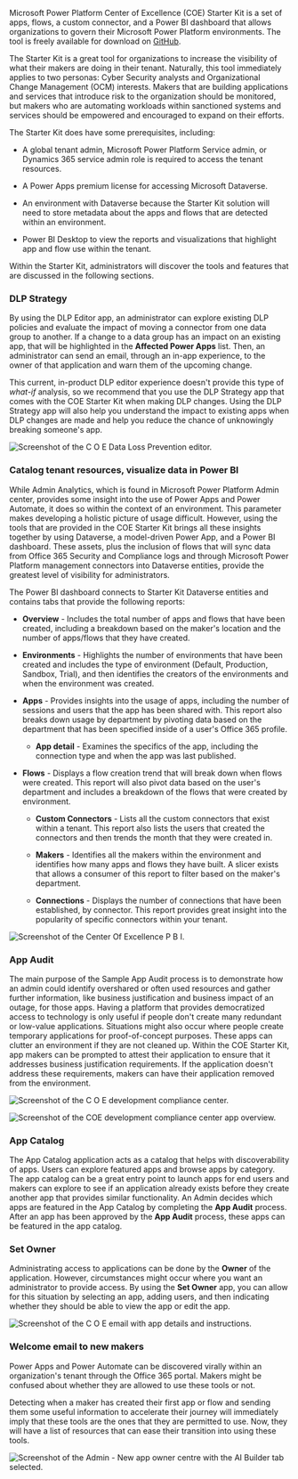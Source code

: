 Microsoft Power Platform Center of Excellence (COE) Starter Kit is a set of
apps, flows, a custom connector, and a Power BI dashboard that allows
organizations to govern their Microsoft Power Platform environments. The tool is
freely available for download on
[GitHub](https://github.com/microsoft/powerapps-tools/tree/master/Administration/CoEStarterKit/?azure-portal=true).

The Starter Kit is a great tool for organizations to increase the
visibility of what their makers are doing in their tenant.
Naturally, this tool immediately applies to two personas: Cyber
Security analysts and Organizational Change Management (OCM) interests.
Makers that are building applications and services that introduce risk
to the organization should be monitored, but makers who are automating
workloads within sanctioned systems and services should be empowered and
encouraged to expand on their efforts.

The Starter Kit does have some prerequisites, including:

- A global tenant admin, Microsoft Power Platform Service admin, or Dynamics 365 service admin role is required
    to access the tenant resources.

- A Power Apps premium license for accessing Microsoft Dataverse.

- An environment with Dataverse because the Starter Kit solution
    will need to store metadata about the apps and flows that are detected
    within an environment.

- Power BI Desktop to view the reports and visualizations that
    highlight app and flow use within the tenant.

Within the Starter Kit, administrators will discover the tools
and features that are discussed in the following sections.

### DLP Strategy

By using the DLP Editor app, an administrator can explore existing DLP policies
and evaluate the impact of moving a connector from one data group to
another. If a change to a data group has an impact on an existing
app, that will be highlighted in the **Affected Power Apps** list. Then, an
administrator can send an email, through an in-app experience, to the
owner of that application and warn them of the upcoming change.

This current, in-product DLP editor experience doesn't provide this
type of *what-if* analysis, so we recommend that you use the DLP Strategy app that comes
with the COE Starter Kit when making DLP changes.
Using the DLP Strategy app will also help you understand the impact
to existing apps when DLP changes are made and help you reduce the chance of
unknowingly breaking someone's app.

![Screenshot of the C O E Data Loss Prevention editor.](../media/4-coe-dlp-editor.png)

### Catalog tenant resources, visualize data in Power BI

While Admin Analytics, which is found in Microsoft Power Platform Admin center,
provides some insight into the use of Power Apps and Power Automate,
it does so within the context of an environment. This parameter makes
developing a holistic picture of usage difficult. However,
using the tools that are provided in the COE Starter Kit brings all these
insights together by using Dataverse, a model-driven
Power App, and a Power BI dashboard. These assets, plus the
inclusion of flows that will sync data from Office 365 Security and
Compliance logs and through Microsoft Power Platform management connectors
into Dataverse entities, provide the greatest level of
visibility for administrators.

The Power BI dashboard connects to Starter Kit Dataverse entities and
contains tabs that provide the following reports:

- **Overview** - Includes the total number of apps and
        flows that have been created, including a breakdown based on
        the maker's location and the number of apps/flows that they have
        created.

- **Environments** - Highlights the number of environments that
        have been created and includes the type of environment (Default,
        Production, Sandbox, Trial), and then identifies the creators of the
        environments and when the environment was created.

- **Apps** - Provides insights into the usage of apps, including
        the number of sessions and users that the app has been shared
        with. This report also breaks down usage by department by pivoting data
        based on the department that has been specified inside of a
        user's Office 365 profile.

  - **App detail** - Examines the specifics of the app, including
        the connection type and when the app was last published.

- **Flows** - Displays a flow creation trend that will break down
        when flows were created. This report will also pivot data based
        on the user's department and includes a breakdown of the flows
        that were created by environment.

  - **Custom Connectors** - Lists all the custom connectors that
        exist within a tenant. This report also lists the users that created the connectors and
        then trends the month that they were created in.

  - **Makers** - Identifies all the makers within the environment
        and identifies how many apps and flows they have built. A slicer
        exists that allows a consumer of this report to filter based
        on the maker's department.

  - **Connections** - Displays the number of connections that have
        been established, by connector. This report provides great
        insight into the popularity of specific connectors within your
        tenant.

![Screenshot of the Center Of Excellence P B I.](../media/5-coe-pbi-1.png)

### App Audit

The main purpose of the Sample App Audit process is to demonstrate how an admin
could identify overshared or often used resources and gather further information,
like business justification and business impact of an outage, for those apps.
Having a platform that provides democratized access to technology is
only useful if people don't create many redundant or low-value
applications. Situations might also occur where people create
temporary applications for proof-of-concept purposes. These apps can
clutter an environment if they are not cleaned up. Within the COE
Starter Kit, app makers can be prompted to attest their application
to ensure that it addresses business justification requirements. If
the application doesn't address these requirements, makers can have their
application removed from the environment.

![Screenshot of the C O E development compliance center.](../media/6-coe-dev-compliance-center.png)

![Screenshot of the COE development compliance center app overview.](../media/7-coe-dev-compliance-center2-1.png)

### App Catalog

The App Catalog application acts as a catalog that helps with discoverability of apps.
Users can explore featured apps and browse apps by category. The app catalog can be a
great entry point to launch apps for end users and makers can explore to see if an
application already exists before they create another app that provides similar functionality.
An Admin decides which apps are featured in the App Catalog by completing the **App Audit** process.
After an app has been approved by the **App Audit** process, these apps can be featured in
the app catalog.

### Set Owner

Administrating access to applications can be done by the **Owner**
of the application. However, circumstances might occur where you
want an administrator to provide access. By using the **Set Owner** app, you can
allow for this situation by selecting an app, adding users,
and then indicating whether they should be able to view the app or edit
the app.

![Screenshot of the C O E email with app details and instructions.](../media/8-coe-email.png)

### Welcome email to new makers

Power Apps and Power Automate can be discovered virally within an
organization's tenant through the Office 365 portal.
Makers might be confused about whether they are allowed to use these
tools or not.

Detecting when a maker has created their first app or flow
and sending them some useful information to accelerate their
journey will immediately imply that these tools are the ones that they are
permitted to use. Now, they will have a list of resources that can ease
their transition into using these tools.

![Screenshot of the Admin - New app owner centre with the AI Builder tab selected.](../media/9-set-app-owner.png)

